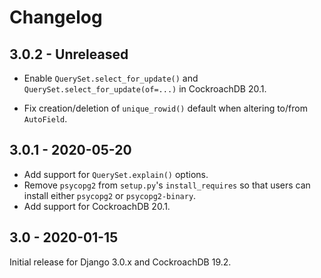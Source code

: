 # Changelog

## 3.0.2 - Unreleased

- Enable `QuerySet.select_for_update()` and
  `QuerySet.select_for_update(of=...)` in CockroachDB 20.1.

- Fix creation/deletion of `unique_rowid()` default when altering to/from
  `AutoField`.

## 3.0.1 - 2020-05-20

- Add support for `QuerySet.explain()` options.
- Remove `psycopg2` from `setup.py`'s `install_requires` so that users can
  install either `psycopg2` or `psycopg2-binary`.
- Add support for CockroachDB 20.1.

## 3.0 - 2020-01-15

Initial release for Django 3.0.x and CockroachDB 19.2.
